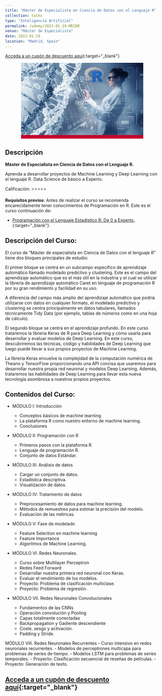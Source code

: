 ```yaml
---
title: "Máster de Especialista en Ciencia de Datos con el Lenguaje R"
collection: talks
type: "Inteligencia Artificial"
permalink: /udemy/2023-01-19-MECDR
venue: "Máster de Especialista"
date: 2023-01-19
location: "Madrid, Spain"
---
```


[Acceda a un cupón de descuento aquí](https://www.udemy.com/course/master-especialista-ciencia-datos-lenguaje-r/?couponCode=JUN_2023){:target="_blank"}

<div>
<p align = "center">
<img src="/images/courses/MECD_R.jpg" alt="Master ciencia datos con R" width="400">
</p>
</div>

## Descripción

<b>Máster de Especialista en Ciencia de Datos con el Lenguaje R.</b>

Aprenda a desarrollar proyectos de Machine Learning y Deep Learning con el lenguaje R. Data Science de básico a Experto.

Calificación: ⭐⭐⭐⭐⭐

<b>Requisitos previos</b>: Antes de realizar el curso se recomienda encarecidamente tener conocimientos de Programación en R. Este es el curso continuación de:
- [Programación con el Lenguaje Estadístico R. De 0 a Experto.](https://www.udemy.com/course/programacion-lenguaje-estadistico-r/?couponCode=JUN_2023){:target="_blank"}.

## Descripción del Curso:

El curso de “Máster de especialista en Ciencia de Datos con el lenguaje R” tiene dos bloques principales de estudio:

El primer bloque se centra en un subcampo específico de aprendizaje automático llamado modelado predictivo y clustering. Este es el campo del aprendizaje automático que es el más útil en la industria y el cual se utilizar la librería de aprendizaje automático Caret en lenguaje de programación R por su gran rendimiento y facilidad en su uso.

A diferencia del campo más amplio del aprendizaje automático que podría utilizarse con datos en cualquier formato, el modelado predictivo y clustering se centra principalmente en datos tabulares, llamados técnicamente Tidy Data (por ejemplo, tablas de números como en una hoja de cálculo).

El segundo bloque se centra en el aprendizaje profundo. En este curso trataremos la librería Keras de R para Deep Learning y cómo usarla para desarrollar y evaluar modelos de Deep Learning. En este curso, descubriremos las técnicas, código y habilidades de Deep Learning que luego puede llevar a sus propios proyectos de Machine Learning.

La librería Keras envuelve la complejidad de la computación numérica de Theano y TensorFlow proporcionando una API concisa que usaremos para desarrollar nuestra propia red neuronal y modelos Deep Learning. Además, trataremos las habilidades de Deep Learning para llevar esta nueva tecnología asombrosa a nuestros propios proyectos.


## Contenidos del Curso:

- MÓDULO I: Introducción
    - Conceptos básicos de machine learning.
    - La plataforma R como nuestro entorno de machine learning.
    - Conclusiones

- MÓDULO II: Programación con R
    - Primeros pasos con la plataforma R.
    - Lenguaje de programación R.
    - Conjunto de datos Estándar.

- MÓDULO III: Análisis de datos
    - Cargar un conjunto de datos.
    - Estadística descriptiva.
    - Visualización de datos.

- MÓDULO IV: Tratamiento de datos
    - Preprocesamiento de datos para machine learning.
    - Métodos de remuestreo para estimar la precisión del modelo.
    - Evaluación de las métricas.

- MÓDULO V: Fase de modelado
    - Feature Selection en machine learning
    - Feature Importance
    - Algoritmos de Machine Learning.

- MÓDULO VI. Redes Neuronales.
    - Curso sobre Multilayer Perceptron
    - Redes Feed Forward
    - Desarrollar nuestra primera red neuronal con Keras.
    - Evaluar el rendimiento de los modelos.
    - Proyecto: Problema de clasificación multiclase.
    - Proyecto: Problema de regresión.

- MÓDULO VII. Redes Neuronales Convolucionales
    - Fundamentos de las CNNs
    - Operación convolución y Pooling
    - Capas totalmente conectadas
    - Backpropagation y Gadiente descendiente
    - Coste, sesgo y activación.
    - Padding y Stride.

MÓDULO VIII. Redes Neuronales Recurrentes
    - Curso intensivo en redes neuronales recurrentes.
    - Modelos de perceptrones multicapa para problemas de series de tiempo.
    - Modelos LSTM para problemas de series temporales.
    - Proyecto: Clasificación secuencial de reseñas de películas.
    - Proyecto: Generación de texto.

## [Acceda a un cupón de descuento aquí](https://www.udemy.com/course/master-especialista-ciencia-datos-lenguaje-r/?couponCode=JUN_2023){:target="_blank"}
